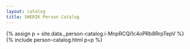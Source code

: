```yaml
---
layout: catalog
title: SWERIK Person Catalog
---
```

{% assign p = site.data._person-catalog.i-MnpRCQi1c4oPRb8RrpTepV %}
{% include person-catalog.html p=p %}

